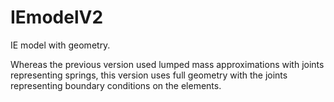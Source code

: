 # IEmodelV2
IE model with geometry.

Whereas the previous version used lumped mass approximations with joints representing springs, this version uses full geometry with the joints representing boundary conditions on the elements.
